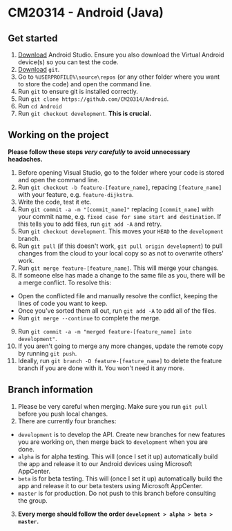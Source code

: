 ﻿# CM20314 - Android (Java)

## Get started
1. [Download](https://developer.android.com/studio?gclid=CjwKCAiApuCrBhAuEiwA8VJ6JtYdGVqpRrWEiE5orle0YI5dG0VDqxCplSIUY8VUAHVrhPc6IP7KEBoCYbEQAvD_BwE&gclsrc=aw.ds) Android Studio. Ensure you also download the Virtual Android device(s) so you can test the code.
2. [Download](https://git-scm.com/) `git`.
3. Go to `%USERPROFILE%\source\repos` (or any other folder where you want to store the code) and open the command line.
4. Run `git` to ensure git is installed correctly.
5. Run `git clone https://github.com/CM20314/Android`.
6. Run `cd Android`
6. Run `git checkout development`. **This is crucial.**

## Working on the project
**Please follow these steps *very carefully* to avoid unnecessary headaches.**
1. Before opening Visual Studio, go to the folder where your code is stored and open the command line.
2. Run `git checkout -b feature-[feature_name]`, repacing `[feature_name]` with your feature, e.g. `feature-dijkstra`.
3. Write the code, test it etc.
4. Run `git commit -a -m "[commit_name]"` replacing `[commit_name]` with your commit name, e.g. `fixed case for same start and destination`. If this tells you to add files, run `git add -A` and retry.
5. Run `git checkout development`. This moves your `HEAD` to the `development` branch.
6. Run `git pull` (if this doesn't work, `git pull origin development`) to pull changes from the cloud to your local copy so as not to overwrite others' work.
7. Run `git merge feature-[feature_name]`. This will merge your changes.
8. If someone else has made a change to the same file as you, there will be a merge conflict. To resolve this:
* Open the conflicted file and manually resolve the conflict, keeping the lines of code you want to keep.
* Once you've sorted them all out, run `git add -A` to add all of the files.
* Run `git merge --continue` to complete the merge.
9. Run `git commit -a -m "merged feature-[feature_name] into development"`.
10. If you aren't going to merge any more changes, update the remote copy by running `git push`.
11. Ideally, run `git branch -D feature-[feature_name]` to delete the feature branch if you are done with it. You won't need it any more.

## Branch information
1. Please be very careful when merging. Make sure you run `git pull` before you push local changes.
2. There are currently four branches:
* `development` is to develop the API. Create new branches for new features you are working on, then merge back to `development` when you are done.
* `alpha` is for alpha testing. This will (once I set it up) automatically build the app and release it to our Android devices using Microsoft AppCenter.
* `beta` is for beta testing. This will (once I set it up) automatically build the app and release it to our beta testers using Microsoft AppCenter.
* `master` is for production. Do not push to this branch before consulting the group.
3. **Every merge should follow the order `development > alpha > beta > master`.**